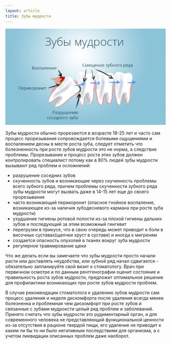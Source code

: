 ```yaml
---
layout: article
title: Зубы мудрости
---
```

<span class="image right">![Зубы мудрости](/images/zub-mudrosti.jpg)</span>

Зубы мудрости обычно прорезаются в возрасте 18-25 лет и часто сам процесс прорезывания сопровождается болевыми ощущениями и воспалением десны в месте роста зуба, следует отметить что болезненность при росте зубов мудрости это не норма, а следствие проблемы. Прорезывание и процесс роста этих зубов должен контролировать специалист потому как в 80% людей зубы мудрости вызывают ряд проблем и осложнений:

* разрушение соседних зубов 
* скученность зубов и возникающие через скученность проблемы всего зубного ряда, причем проблемы скученности зубного ряда зубы мудрости могут вызвать даже в 14-15 лет еще до своего прорезывания
* часто возникающий перикоронит (опасное гнойное воспаление, возникающее из-за наличия зубодесневого кармана при росте зуба мудрости)
* ухудшение гигиены ротовой полости из-за плохой гигиены дальних зубов и последующий за этим возможный гингивит
* перегрузки в прикусе, что в свою очередь может приводит к боли в височных суставах(щелчки хруст в суставе) и иногда к мигреням
* создается опасность опухолей в тканях вокруг зуба мудрости
* регулярное травмирование щеки

Что же делать если вы замечаете что зубы мудрости просто начали расти или доставлять неудобства, или зубной ряд начал сдвигается - обязательно запланируйте свой визит к стоматологу. Врач при первичном осмотре и по данным рентгенографии оценит состояние и правильность роста зубов мудрости, предложит оптимальное решение для профилактики возникающих при росте зубов мудрости проблем.

В случае рекомендации стоматолога к удалению зубов мудрости сам процесс удаления и неделя дискомфорта после удаления всегда менее болезненна и проблемная чем дискомфорт при росте зубов и связанные с зубами мудроксти целый ряд проблем и заболеваний. Принято считать что зубы мудрости это рудиментарный орган, и для современного человека не представляющий функциональной ценности из-за отсутствия в рационе твердой пищи, его удаление не приводит к каким ли бы то ни было негативным последствиям для организма, а с учетом ликвидации описанных проблем даже наоборот.
